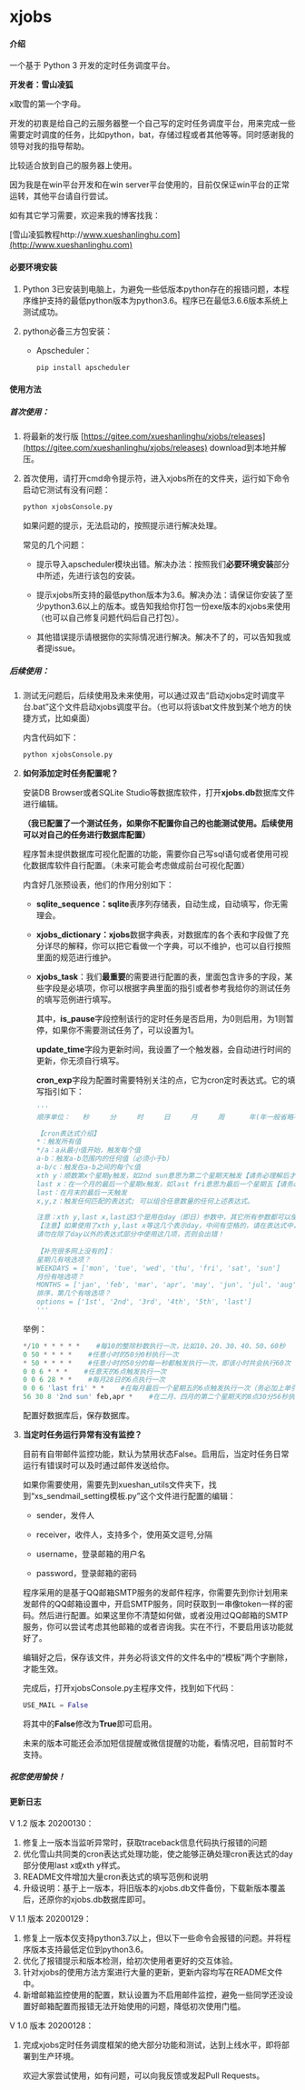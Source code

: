 # xjobs



#### 介绍
一个基于 Python 3 开发的定时任务调度平台。

**开发者：雪山凌狐**

x取雪的第一个字母。

开发的初衷是给自己的云服务器整一个自己写的定时任务调度平台，用来完成一些需要定时调度的任务，比如python，bat，存储过程或者其他等等。同时感谢我的领导对我的指导帮助。

比较适合放到自己的服务器上使用。

因为我是在win平台开发和在win server平台使用的，目前仅保证win平台的正常运转，其他平台请自行尝试。



如有其它学习需要，欢迎来我的博客找我：

[雪山凌狐教程http://www.xueshanlinghu.com](http://www.xueshanlinghu.com)



#### 必要环境安装

1. Python 3已安装到电脑上，为避免一些低版本python存在的报错问题，本程序维护支持的最低python版本为python3.6。程序已在最低3.6.6版本系统上测试成功。

2. python必备三方包安装：

   - Apscheduler：

     ```python
     pip install apscheduler
     ```



#### 使用方法

##### 首次使用：

1. 将最新的发行版 [https://gitee.com/xueshanlinghu/xjobs/releases](https://gitee.com/xueshanlinghu/xjobs/releases) download到本地并解压。

2. 首次使用，请打开cmd命令提示符，进入xjobs所在的文件夹，运行如下命令启动它测试有没有问题：

   ```python
   python xjobsConsole.py
   ```

   如果问题的提示，无法启动的，按照提示进行解决处理。

   常见的几个问题：

   - 提示导入apscheduler模块出错。解决办法：按照我们**必要环境安装**部分中所述，先进行该包的安装。

   - 提示xjobs所支持的最低python版本为3.6。解决办法：请保证你安装了至少python3.6以上的版本。或告知我给你打包一份exe版本的xjobs来使用（也可以自己修复问题代码后自己打包）。

   - 其他错误提示请根据你的实际情况进行解决。解决不了的，可以告知我或者提issue。

##### 后续使用：

1. 测试无问题后，后续使用及未来使用，可以通过双击“启动xjobs定时调度平台.bat”这个文件启动xjobs调度平台。（也可以将该bat文件放到某个地方的快捷方式，比如桌面）

   内含代码如下：

   ```bat
   python xjobsConsole.py
   ```

2. **如何添加定时任务配置呢？**

   安装DB Browser或者SQLite Studio等数据库软件，打开**xjobs.db**数据库文件进行编辑。

   **（我已配置了一个测试任务，如果你不配置你自己的也能测试使用。后续使用可以对自己的任务进行数据库配置）**

   程序暂未提供数据库可视化配置的功能，需要你自己写sql语句或者使用可视化数据库软件自行配置。（未来可能会考虑做成前台可视化配置）

   内含好几张预设表，他们的作用分别如下：

   - **sqlite_sequence：sqlite**表序列存储表，自动生成，自动填写，你无需理会。

   - **xjobs_dictionary：xjobs**数据字典表，对数据库的各个表和字段做了充分详尽的解释，你可以把它看做一个字典，可以不维护，也可以自行按照里面的规范进行维护。

   - **xjobs_task**：我们**最重要**的需要进行配置的表，里面包含许多的字段，某些字段是必填项，你可以根据字典里面的指引或者参考我给你的测试任务的填写范例进行填写。

     其中，**is_pause**字段控制该行的定时任务是否启用，为0则启用，为1则暂停，如果你不需要测试任务了，可以设置为1。

     **update_time**字段为更新时间，我设置了一个触发器，会自动进行时间的更新，你无须自行填写。

     **cron_exp**字段为配置时需要特别关注的点，它为cron定时表达式。它的填写指引如下：

     ```python
     '''
     顺序单位：   秒     分     时     日     月     周      年(年一般省略不写)
     
     【cron表达式介绍】
     *：触发所有值
     */a：a从最小值开始，触发每个值
     a-b：触发a-b范围内的任何值（必须小于b）
     a-b/c：触发在a-b之间的每个c值
     xth y：顺数第x个星期y触发，如2nd sun意思为第二个星期天触发【请务必理解后才使用】
     last x：在一个月的最后一个星期x触发，如last fri意思为最后一个星期五【请务必理解后才使用】
     last：在月末的最后一天触发
     x,y,z：触发任何匹配的表达式; 可以组合任意数量的任何上述表达式。
     
     注意：xth y,last x,last这3个是用在day（即日）参数中，其它所有参数都可以使用。
     【注意】如果使用了xth y,last x等这几个表示day，中间有空格的，请在表达式中，使用单引号或双引号引起来，否则不生效！！
     请勿在除了day以外的表达式部分中使用这几项，否则会出错！
         
     【补充很多网上没有的】：
     星期几有啥选项？
     WEEKDAYS = ['mon', 'tue', 'wed', 'thu', 'fri', 'sat', 'sun']
     月份有啥选项？
     MONTHS = ['jan', 'feb', 'mar', 'apr', 'may', 'jun', 'jul', 'aug', 'sep', 'oct', 'nov', 'dec']
     排序，第几个有啥选项？
     options = ['1st', '2nd', '3rd', '4th', '5th', 'last']
     '''
     ```

   举例：

   ```python
   */10 * * * * *    #每10的整除秒数执行一次，比如10、20、30、40、50、60秒
   0 50 * * * *    #任意小时的50分0秒执行一次
   * 50 * * * *    #任意小时的50分的每一秒都触发执行一次，即该小时共会执行60次（务必区别于上面那种写法）
   0 0 6 * * *    #任意天的6点触发执行一次
   0 0 6 28 * *    #每月28日的6点执行一次
   0 0 6 'last fri' * *    #在每月最后一个星期五的6点触发执行一次（务必加上单引号或双引号引起来，day部分）
   56 30 8 '2nd sun' feb,apr *    #在二月、四月的第二个星期天的8点30分56秒执行一次（记得加引号哦）
   ```

   配置好数据库后，保存数据库。

3. **当定时任务运行异常有没有监控？**

   目前有自带邮件监控功能，默认为禁用状态False。启用后，当定时任务日常运行有错误时可以及时通过邮件发送给你。

   如果你需要使用，需要先到xueshan_utils文件夹下，找到“xs_sendmail_setting模板.py”这个文件进行配置的编辑：

   - sender，发件人

   - receiver，收件人，支持多个，使用英文逗号,分隔

   - username，登录邮箱的用户名

   - password，登录邮箱的密码

   程序采用的是基于QQ邮箱SMTP服务的发邮件程序，你需要先到你计划用来发邮件的QQ邮箱设置中，开启SMTP服务，同时获取到一串像token一样的密码。然后进行配置。如果这里你不清楚如何做，或者没用过QQ邮箱的SMTP服务，你可以尝试考虑其他邮箱的或者咨询我。实在不行，不要启用该功能就好了。

   编辑好之后，保存该文件，并务必将该文件的文件名中的“模板”两个字删除，才能生效。

   完成后，打开xjobsConsole.py主程序文件，找到如下代码：

   ```python
   USE_MAIL = False
   ```

   将其中的**False**修改为**True**即可启用。

   未来的版本可能还会添加短信提醒或微信提醒的功能，看情况吧，目前暂时不支持。

   

##### 祝您使用愉快！



#### 更新日志

V 1.2 版本 20200130：

1. 修复上一版本当监听异常时，获取traceback信息代码执行报错的问题
2. 优化雪山共同类的cron表达式处理功能，使之能够正确处理cron表达式的day部分使用last x或xth y样式。
3. README文件增加大量cron表达式的填写范例和说明
4. 升级说明：基于上一版本，将旧版本的xjobs.db文件备份，下载新版本覆盖后，还原你的xjobs.db数据库即可。



V 1.1 版本 20200129：

1. 修复上一版本仅支持python3.7以上，但以下一些命令会报错的问题。并将程序版本支持最低定位到python3.6。
2. 优化了报错提示和版本检测，给初次使用者更好的交互体验。
3. 针对xjobs的使用方法方案进行大量的更新，更新内容均写在README文件中。
4. 新增邮箱监控使用的配置，默认设置为不启用邮件监控，避免一些同学还没设置好邮箱配置而报错无法开始使用的问题，降低初次使用门槛。



V 1.0 版本 20200128：

1. 完成xjobs定时任务调度框架的绝大部分功能和测试，达到上线水平，即将部署到生产环境。

   欢迎大家尝试使用，如有问题，可以向我反馈或发起Pull Requests。



